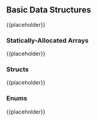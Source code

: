 Basic Data Structures
---------------------

{{placeholder}}

<!-- TODO: Small intro -->

### Statically-Allocated Arrays

{{placeholder}}

<!-- TODO: Talk about what are statically-allocated arrays (normal arrays) -->

### Structs

{{placeholder}}

<!-- TODO: Talk about structs/composite structures (can be "dicts" for Python) -->

### Enums

{{placeholder}}

<!-- TODO: Talk about enums and how they can be useful -->
